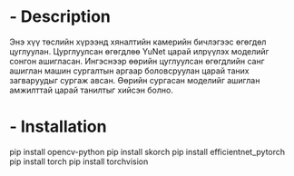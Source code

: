 # - Description

Энэ хүү төслийн хүрээнд хяналтийн камерийн бичлэгээс өгөгдөл цуглуулан. Цурглуулсан өгөгдлөө YuNet царай илрүүлэх моделийг сонгон ашигласан. Ингэснээр өөрийн цуглуулсан өгөгдлийн санг ашиглан машин сургалтын аргаар боловсруулан царай таних загваруудыг сургаж авсан. Өөрийн сургасан моделийг ашиглан амжилттай царай танилтыг хийсэн болно.

# - Installation

pip install opencv-python
pip install skorch
pip install efficientnet_pytorch
pip install torch
pip install torchvision
